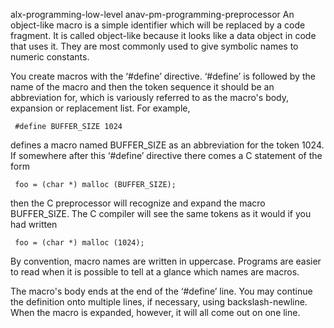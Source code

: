 alx-programming-low-level
anav-pm-programming-preprocessor
An object-like macro is a simple identifier which will be replaced by a code fragment. It is called object-like because it looks like a data object in code that uses it. They are most commonly used to give symbolic names to numeric constants.

You create macros with the ‘#define’ directive. ‘#define’ is followed by the name of the macro and then the token sequence it should be an abbreviation for, which is variously referred to as the macro's body, expansion or replacement list. For example,

     #define BUFFER_SIZE 1024
defines a macro named BUFFER_SIZE as an abbreviation for the token 1024. If somewhere after this ‘#define’ directive there comes a C statement of the form

     foo = (char *) malloc (BUFFER_SIZE);
then the C preprocessor will recognize and expand the macro BUFFER_SIZE. The C compiler will see the same tokens as it would if you had written

     foo = (char *) malloc (1024);
By convention, macro names are written in uppercase. Programs are easier to read when it is possible to tell at a glance which names are macros.

The macro's body ends at the end of the ‘#define’ line. You may continue the definition onto multiple lines, if necessary, using backslash-newline. When the macro is expanded, however, it will all come out on one line.
